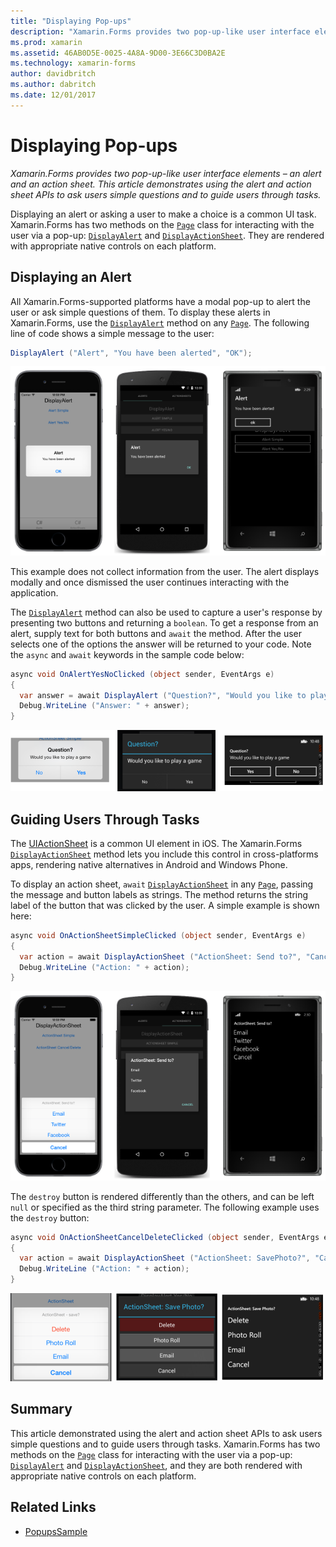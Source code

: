 ```yaml
---
title: "Displaying Pop-ups"
description: "Xamarin.Forms provides two pop-up-like user interface elements – an alert and an action sheet. This article demonstrates using the alert and action sheet APIs to ask users simple questions and to guide users through tasks."
ms.prod: xamarin
ms.assetid: 46AB0D5E-0025-4A8A-9D00-3E66C3D0BA2E
ms.technology: xamarin-forms
author: davidbritch
ms.author: dabritch
ms.date: 12/01/2017
---
```


# Displaying Pop-ups

_Xamarin.Forms provides two pop-up-like user interface elements – an alert and an action sheet. This article demonstrates using the alert and action sheet APIs to ask users simple questions and to guide users through tasks._

Displaying an alert or asking a user to make a choice is a common UI task. Xamarin.Forms has two methods on the [`Page`](https://developer.xamarin.com/api/type/Xamarin.Forms.Page/) class for interacting with the user via a pop-up: [`DisplayAlert`](https://developer.xamarin.com/api/member/Xamarin.Forms.Page.DisplayAlert(System.String,System.String,System.String)/) and [`DisplayActionSheet`](https://developer.xamarin.com/api/member/Xamarin.Forms.Page.DisplayActionSheet(System.String,System.String,System.String,System.String[])/). They are rendered with appropriate native controls on each platform.

## Displaying an Alert

All Xamarin.Forms-supported platforms have a modal pop-up to alert the user or ask simple questions of them. To display these alerts in Xamarin.Forms, use the [`DisplayAlert`](https://developer.xamarin.com/api/member/Xamarin.Forms.Page.DisplayAlert(System.String,System.String,System.String)/) method on any [`Page`](https://developer.xamarin.com/api/type/Xamarin.Forms.Page/). The following line of code shows a simple message to the user:

```csharp
DisplayAlert ("Alert", "You have been alerted", "OK");
```

![](pop-ups-images/alert.png "Alert Dialog with One Button")

This example does not collect information from the user. The alert displays modally and once dismissed the user continues interacting with the application.

The [`DisplayAlert`](https://developer.xamarin.com/api/member/Xamarin.Forms.Page.DisplayAlert(System.String,System.String,System.String)/) method can also be used to capture a user's response by presenting two buttons and returning a `boolean`. To get a response from an alert, supply text for both buttons and `await` the method. After the user selects one of the options the answer will be returned to your code. Note the `async` and `await` keywords in the sample code below:

```csharp
async void OnAlertYesNoClicked (object sender, EventArgs e)
{
  var answer = await DisplayAlert ("Question?", "Would you like to play a game", "Yes", "No");
  Debug.WriteLine ("Answer: " + answer);
}
```

[![DisplayAlert](pop-ups-images/alert2-sml.png "Alert Dialog with Two Buttons")](pop-ups-images/alert2.png#lightbox "Alert Dialog with Two Buttons")

## Guiding Users Through Tasks

The [UIActionSheet](https://developer.apple.com/library/ios/documentation/uikit/reference/uiactionsheet_class/Reference/Reference.html) is a common UI element in iOS. The Xamarin.Forms [`DisplayActionSheet`](https://developer.xamarin.com/api/member/Xamarin.Forms.Page.DisplayActionSheet(System.String,System.String,System.String,System.String[])/) method lets you include this control in cross-platforms apps, rendering native alternatives in Android and Windows Phone.

To display an action sheet, `await` [`DisplayActionSheet`](https://developer.xamarin.com/api/member/Xamarin.Forms.Page.DisplayActionSheet(System.String,System.String,System.String,System.String[])/) in any [`Page`](https://developer.xamarin.com/api/type/Xamarin.Forms.Page/), passing the message and button labels as strings. The method returns the string label of the button that was clicked by the user. A simple example is shown here:

```csharp
async void OnActionSheetSimpleClicked (object sender, EventArgs e)
{
  var action = await DisplayActionSheet ("ActionSheet: Send to?", "Cancel", null, "Email", "Twitter", "Facebook");
  Debug.WriteLine ("Action: " + action);
}
```

![](pop-ups-images/action.png "ActionSheet Dialog")

The `destroy` button is rendered differently than the others, and can be left `null` or specified as the third string parameter. The following example uses the `destroy` button:

```csharp
async void OnActionSheetCancelDeleteClicked (object sender, EventArgs e)
{
  var action = await DisplayActionSheet ("ActionSheet: SavePhoto?", "Cancel", "Delete", "Photo Roll", "Email");
  Debug.WriteLine ("Action: " + action);
}
```

[![DisplayActionSheet](pop-ups-images/action2-sml.png "Action Sheet Dialog with Destroy Button")](pop-ups-images/action2.png#lightbox "Action Sheet Dialog with Destroy Button")

## Summary

This article demonstrated using the alert and action sheet APIs to ask users simple questions and to guide users through tasks. Xamarin.Forms has two methods on the [`Page`](https://developer.xamarin.com/api/type/Xamarin.Forms.Page/) class for interacting with the user via a pop-up: [`DisplayAlert`](https://developer.xamarin.com/api/member/Xamarin.Forms.Page.DisplayAlert(System.String,System.String,System.String)/) and [`DisplayActionSheet`](https://developer.xamarin.com/api/member/Xamarin.Forms.Page.DisplayActionSheet(System.String,System.String,System.String,System.String[])/), and they are both rendered with appropriate native controls on each platform.



## Related Links

- [PopupsSample](https://developer.xamarin.com/samples/xamarin-forms/Navigation/Pop-ups/)
